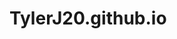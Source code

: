 # TylerJ20.github.io
<!DOCTYPE html>
<!-- Title:Home Page Developed: 12/3/22 Author:Tyler Johnson -->
<html lang="en-US">
<head>
        <meta charset="utf-8">
        <title>Southern ILLinois Tech Help LLC</title>
</head>
<body>

</body>
</html>